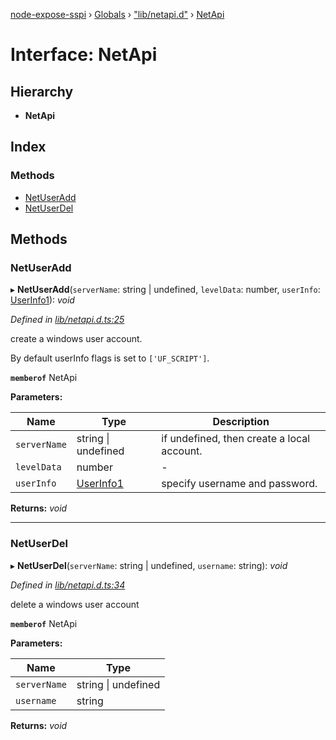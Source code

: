[node-expose-sspi](../README.md) › [Globals](../globals.md) › ["lib/netapi.d"](../modules/_lib_netapi_d_.md) › [NetApi](_lib_netapi_d_.netapi.md)

# Interface: NetApi

## Hierarchy

* **NetApi**

## Index

### Methods

* [NetUserAdd](_lib_netapi_d_.netapi.md#netuseradd)
* [NetUserDel](_lib_netapi_d_.netapi.md#netuserdel)

## Methods

###  NetUserAdd

▸ **NetUserAdd**(`serverName`: string | undefined, `levelData`: number, `userInfo`: [UserInfo1](_lib_netapi_d_.userinfo1.md)): *void*

*Defined in [lib/netapi.d.ts:25](https://github.com/jlguenego/node-expose-sspi/blob/e4d7005/lib/netapi.d.ts#L25)*

create a windows user account.

By default userInfo flags is set to `['UF_SCRIPT']`.

**`memberof`** NetApi

**Parameters:**

Name | Type | Description |
------ | ------ | ------ |
`serverName` | string &#124; undefined | if undefined, then create a local account. |
`levelData` | number | - |
`userInfo` | [UserInfo1](_lib_netapi_d_.userinfo1.md) | specify username and password. |

**Returns:** *void*

___

###  NetUserDel

▸ **NetUserDel**(`serverName`: string | undefined, `username`: string): *void*

*Defined in [lib/netapi.d.ts:34](https://github.com/jlguenego/node-expose-sspi/blob/e4d7005/lib/netapi.d.ts#L34)*

delete a windows user account

**`memberof`** NetApi

**Parameters:**

Name | Type |
------ | ------ |
`serverName` | string &#124; undefined |
`username` | string |

**Returns:** *void*
